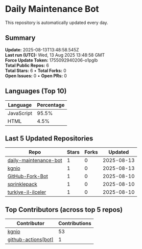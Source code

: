# Daily Maintenance Bot

This repository is automatically updated every day.

## Summary
<!-- STATS:START -->
**Update:** 2025-08-13T13:48:58.545Z  
**Last run (UTC):** Wed, 13 Aug 2025 13:48:58 GMT  
**Force Update Token:** 1755092940206-o1pglb  
**Total Public Repos:** 6  
**Total Stars:** 6 • **Total Forks:** 0  
**Open Issues:** 0 • **Open PRs:** 0
<!-- STATS:END -->

## Languages (Top 10)
<!-- LANGS:START -->
Language | Percentage
--- | ---
JavaScript | 95.5%
HTML | 4.5%
<!-- LANGS:END -->

## Last 5 Updated Repositories
<!-- RECENT:START -->
Repo | Stars | Forks | Updated
--- | --- | --- | ---
[daily-maintenance-bot](https://github.com/kgnio/daily-maintenance-bot) | 1 | 0 | 2025-08-13
[kgnio](https://github.com/kgnio/kgnio) | 1 | 0 | 2025-08-13
[GitHub-Fork-Bot](https://github.com/kgnio/GitHub-Fork-Bot) | 1 | 0 | 2025-08-10
[sprinklepack](https://github.com/kgnio/sprinklepack) | 1 | 0 | 2025-08-10
[turkiye-il-ilceler](https://github.com/kgnio/turkiye-il-ilceler) | 1 | 0 | 2025-08-10
<!-- RECENT:END -->

## Top Contributors (across top 5 repos)
<!-- CONTRIB:START -->
Contributor | Contributions
--- | ---
[kgnio](https://github.com/kgnio) | 53
[github-actions[bot]](https://github.com/apps/github-actions) | 1
<!-- CONTRIB:END -->
